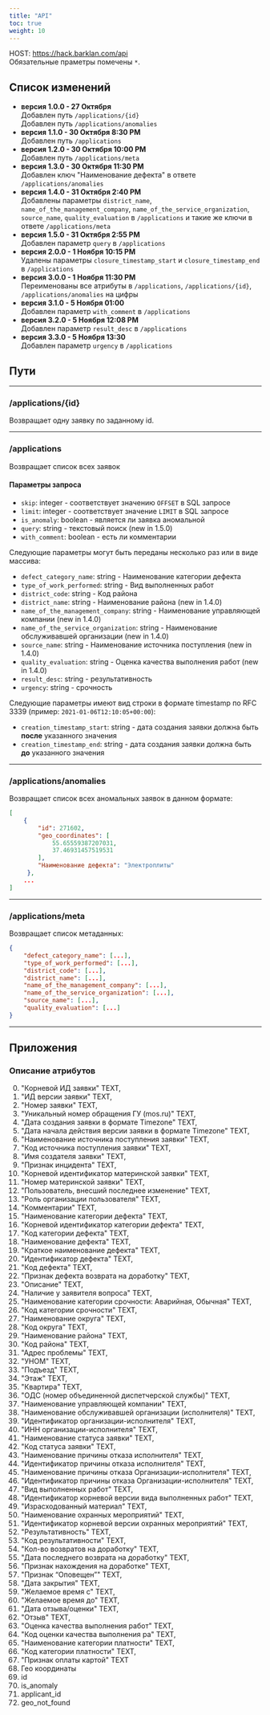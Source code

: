 ```yaml
---
title: "API"
toc: true
weight: 10
---
```


HOST: <https://hack.barklan.com/api> \
Обязательные праметры помечены `*`.

## Список изменений

- **версия 1.0.0 - 27 Октября** \
   Добавлен путь `/applications/{id}` \
   Добавлен путь `/applications/anomalies`
- **версия 1.1.0 - 30 Октября 8:30 PM** \
   Добавлен путь `/applications`
- **версия 1.2.0 - 30 Октября 10:00 PM** \
   Добавлен путь `/applications/meta`
- **версия 1.3.0 - 30 Октября 11:30 PM** \
   Добавлен ключ "Наименование дефекта" в ответе `/applications/anomalies`
- **версия 1.4.0 - 31 Октября 2:40 PM** \
   Добавлены параметры `district_name`, `name_of_the_management_company`, `name_of_the_service_organization`, `source_name`, `quality_evaluation` в `/applications` и такие же ключи в ответе `/applications/meta`
- **версия 1.5.0 - 31 Октября 2:55 PM** \
   Добавлен параметр `query` в `/applications`
- **версия 2.0.0 - 1 Ноября 10:15 PM** \
   Удалены параметры `closure_timestamp_start` и `closure_timestamp_end` в `/applications`
- **версия 3.0.0 - 1 Ноября 11:30 PM** \
   Переименованы все атрибуты в `/applications`, `/applications/{id}`, `/applications/anomalies` на цифры
- **версия 3.1.0 - 5 Ноября 01:00** \
   Добавлен параметр `with_comment` в `/applications`
- **версия 3.2.0 - 5 Ноября 12:08 PM** \
    Добавлен параметр `result_desc` в `/applications`
- **версия 3.3.0 - 5 Ноября 13:30** \
    Добавлен параметр `urgency` в `/applications`

## Пути

---

### /applications/{id}

Возвращает одну заявку по заданному id.

---

### /applications

Возвращает список всех заявок

#### Параметры запроса

- `skip`: integer - соответствует значению `OFFSET` в SQL запросе
- `limit`: integer - соответствует значение `LIMIT` в SQL запросе
- `is_anomaly`: boolean - является ли заявка аномальной
- `query`: string - текстовый поиск (new in 1.5.0)
- `with_comment`: boolean - есть ли комментарии

Следующие параметры могут быть переданы несколько раз или в виде массива:

- `defect_category_name`: string - Наименование категории дефекта
- `type_of_work_performed`: string - Вид выполненных работ
- `district_code`: string - Код района
- `district_name`: string - Наименование района (new in 1.4.0)
- `name_of_the_management_company`: string - Наименование управляющей компании (new in 1.4.0)
- `name_of_the_service_organization`: string - Наименование обслуживавшей организации (new in 1.4.0)
- `source_name`: string - Наименование источника поступления (new in 1.4.0)
- `quality_evaluation`: string - Оценка качества выполнения работ (new in 1.4.0)
- `result_desc`: string - результативность
- `urgency`: string - срочность

Следующие параметры имеют вид строки в формате timestamp по RFC 3339 (пример: `2021-01-06T12:10:05+00:00`):

- `creation_timestamp_start`: string - дата создания заявки должна быть **после** указанного значения
- `creation_timestamp_end`: string - дата создания заявки должна быть **до** указанного значения

---

### /applications/anomalies

Возвращает список всех аномальных заявок в данном формате:

```json
[
    {
        "id": 271602,
        "geo_coordinates": [
            55.65559387207031,
            37.46931457519531
        ],
        "Наименование дефекта": "Электроплиты"
     },
    ...
]
```

---

### /applications/meta

Возвращает список метаданных:

```json
{
    "defect_category_name": [...],
    "type_of_work_performed": [...],
    "district_code": [...],
    "district_name": [...],
    "name_of_the_management_company": [...],
    "name_of_the_service_organization": [...],
    "source_name": [...],
    "quality_evaluation": [...]
}
```

---

## Приложения

### Описание атрибутов

0. "Корневой ИД заявки" TEXT,
1. "ИД версии заявки" TEXT,
2. "Номер заявки" TEXT,
3. "Уникальный номер обращения ГУ (mos.ru)" TEXT,
4. "Дата создания заявки в формате Timezone" TEXT,
5. "Дата начала действия версии заявки в формате Timezone" TEXT,
6. "Наименование источника поступления заявки" TEXT,
7. "Код источника поступления заявки" TEXT,
8. "Имя создателя заявки" TEXT,
9. "Признак инцидента" TEXT,
10. "Корневой идентификатор материнской заявки" TEXT,
11. "Номер материнской заявки" TEXT,
12. "Пользователь, внесший последнее изменение" TEXT,
13. "Роль организации пользователя" TEXT,
14. "Комментарии" TEXT,
15. "Наименование категории дефекта" TEXT,
16. "Корневой идентификатор категории дефекта" TEXT,
17. "Код категории дефекта" TEXT,
18. "Наименование дефекта" TEXT,
19. "Краткое наименование дефекта" TEXT,
20. "Идентификатор дефекта" TEXT,
21. "Код дефекта" TEXT,
22. "Признак дефекта возврата на доработку" TEXT,
23. "Описание" TEXT,
24. "Наличие у заявителя вопроса" TEXT,
25. "Наименование категории срочности: Аварийная, Обычная" TEXT,
26. "Код категории срочности" TEXT,
27. "Наименование округа" TEXT,
28. "Код округа" TEXT,
29. "Наименование района" TEXT,
30. "Код района" TEXT,
31. "Адрес проблемы" TEXT,
32. "УНОМ" TEXT,
33. "Подъезд" TEXT,
34. "Этаж" TEXT,
35. "Квартира" TEXT,
36. "ОДС (номер объединенной диспетчерской службы)" TEXT,
37. "Наименование управляющей компании" TEXT,
38. "Наименование обслуживавшей организации (исполнителя)" TEXT,
39. "Идентификатор организации-исполнителя" TEXT,
40. "ИНН организации-исполнителя" TEXT,
41. "Наименование статуса заявки" TEXT,
42. "Код статуса заявки" TEXT,
43. "Наименование причины отказа исполнителя" TEXT,
44. "Идентификатор причины отказа исполнителя" TEXT,
45. "Наименование причины отказа Организации-исполнителя" TEXT,
46. "Идентификатор причины отказа Организации-исполнителя" TEXT,
47. "Вид выполненных работ" TEXT,
48. "Идентификатор корневой версии вида выполненных работ" TEXT,
49. "Израсходованный материал" TEXT,
50. "Наименование охранных мероприятий" TEXT,
51. "Идентификатор корневой версии охранных мероприятий" TEXT,
52. "Результативность" TEXT,
53. "Код результативности" TEXT,
54. "Кол-во возвратов на доработку" TEXT,
55. "Дата последнего возврата на доработку" TEXT,
56. "Признак нахождения на доработке" TEXT,
57. "Признак “Оповещен”" TEXT,
58. "Дата закрытия" TEXT,
59. "Желаемое время с" TEXT,
60. "Желаемое время до" TEXT,
61. "Дата отзыва/оценки" TEXT,
62. "Отзыв" TEXT,
63. "Оценка качества выполнения работ" TEXT,
64. "Код оценки качества выполнения ра" TEXT,
65. "Наименование категории платности" TEXT,
66. "Код категории платности" TEXT,
67. "Признак оплаты картой" TEXT
68. Гео координаты
69. id
70. is_anomaly
71. applicant_id
72. geo_not_found

